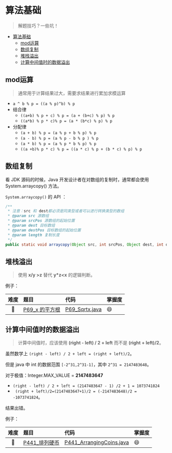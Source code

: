# 算法基础

> 解题技巧？一些坑！

- [算法基础](#算法基础)
  - [mod运算](#mod运算)
  - [数组复制](#数组复制)
  - [堆栈溢出](#堆栈溢出)
  - [计算中间值时的数据溢出](#计算中间值时的数据溢出)

## mod运算

> 通常用于计算结果过大，需要求结果进行累加求模运算

- `a ^ b % p = ((a % p)^b) % p`
- 结合律
    - `((a+b) % p + c) % p = (a + (b+c) % p) % p`
    - `((a*b) % p * c)% p = (a * (b*c) % p) % p `
- 分配律
    - `(a + b) % p = (a % p + b % p) % p`
    - `(a - b) % p = (a % p - b % p ) % p`
    - `(a * b) % p = (a % p * b % p) % p`
    - `((a +b)% p * c) % p = ((a * c) % p + (b * c) % p) % p`


## 数组复制

看 JDK 源码的时候，Java 开发设计者在对数组的复制时，通常都会使用 System.arraycopy() 方法。

`System.arraycopy()` 的 API ：
```java
/**
 * 注意：src 和 dest都必须是同类型或者可以进行转换类型的数组
 * @param src 源数组
 * @param srcPos 源数组的起始位置
 * @param dest 目标数组
 * @param destPos 目标数组的起始位置
 * @param length 复制长度
 */
public static void arraycopy(Object src, int srcPos, Object dest, int destPos, int length);
```

## 堆栈溢出

> 使用 <strong>x/y >z</strong> 替代 <strong>y*z<x</strong> 的逻辑判断。

例子：

|难度|题目|代码|掌握度|
|:---:|:---|:---|:---|
|💚 |[P69_x 的平方根](./../content/P69_Sqrtx.md)  |[P69_Sqrtx.java](./../../P69_Sqrtx.java)|😄|

## 计算中间值时的数据溢出

> 计算中间值时，应该使用 <strong>(right - left) / 2 + left</strong> 而不是 <strong>(right + left)/2</strong>。

虽然数学上 `(right - left) / 2 + left = (right + left)/2`。

但是 java 中 int 的数据范围 `[-2^31,2^31-1]`，其中 `2^31 = 2147483648`。

对于极值：Integer.MAX_VALUE = **2147483647**
- `(right - left) / 2 + left = (2147483647 - 1) /2 + 1 = 1073741824`
- ` (right + left)/2=(2147483647+1)/2 = (-2147483648)/2 = -1073741824`。

结果出错。

例子：

|难度|题目|代码|掌握度|
|:---:|:---|:---|:---|
|💚 |[P441_排列硬币](./../content/P441_ArrangingCoins.md)  |[P441_ArrangingCoins.java](./../../P441_ArrangingCoins.java)|😄|
